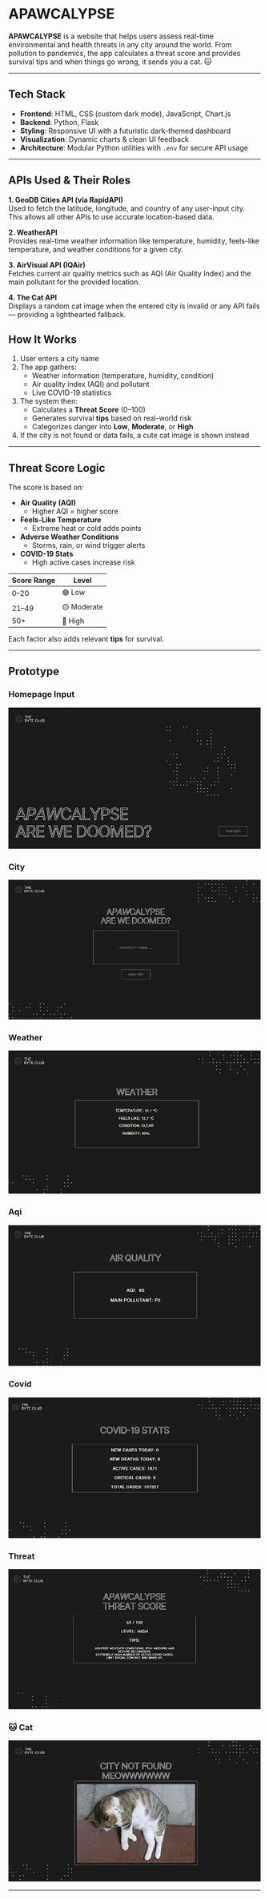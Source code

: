 #  APAWCALYPSE

**APAWCALYPSE** is a website that helps users assess real-time environmental and health threats in any city around the world. From pollution to pandemics, the app calculates a threat score and provides survival tips and when things go wrong, it sends you a cat. 🐱

---

##  Tech Stack

- **Frontend**: HTML, CSS (custom dark mode), JavaScript, Chart.js  
- **Backend**: Python, Flask  
- **Styling**: Responsive UI with a futuristic dark-themed dashboard  
- **Visualization**: Dynamic charts & clean UI feedback  
- **Architecture**: Modular Python utilities with `.env` for secure API usage

---

##  APIs Used & Their Roles

**1. GeoDB Cities API (via RapidAPI)**  
Used to fetch the latitude, longitude, and country of any user-input city. This allows all other APIs to use accurate location-based data.

**2. WeatherAPI**  
Provides real-time weather information like temperature, humidity, feels-like temperature, and weather conditions for a given city.

**3. AirVisual API (IQAir)**  
Fetches current air quality metrics such as AQI (Air Quality Index) and the main pollutant for the provided location.

**4. The Cat API**  
Displays a random cat image when the entered city is invalid or any API fails — providing a lighthearted fallback.



##  How It Works

1. User enters a city name  
2. The app gathers:
   - Weather information (temperature, humidity, condition)
   - Air quality index (AQI) and pollutant
   - Live COVID-19 statistics  
3. The system then:
   - Calculates a **Threat Score** (0–100)
   - Generates survival **tips** based on real-world risk
   - Categorizes danger into **Low**, **Moderate**, or **High**
4. If the city is not found or data fails, a cute cat image is shown instead

---

##  Threat Score Logic

The score is based on:

- **Air Quality (AQI)**
  - Higher AQI = higher score
- **Feels-Like Temperature**
  - Extreme heat or cold adds points
- **Adverse Weather Conditions**
  - Storms, rain, or wind trigger alerts
- **COVID-19 Stats**
  - High active cases increase risk

| Score Range | Level     |
|-------------|-----------|
| 0–20        | 🟢 Low     |
| 21–49       | 🟡 Moderate |
| 50+         | 🔴 High    |

Each factor also adds relevant **tips** for survival.

---

## Prototype

### Homepage Input
![Homepage](static/home.jpeg)

### City
![City](static/city.jpeg)

### Weather
![Weather](static/weather.jpeg)

### Aqi
![Aqi](static/aqi.jpeg)

### Covid
![Covid](static/covid.jpeg)

### Threat
![Threat](static/threat.jpeg)

### 🐱 Cat
![CuteCat](static/cat.jpeg)

---


